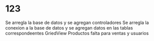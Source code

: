 # 123
Se arregla la base de datos y se agregan controladores
Se arregla la conexion a la base de datos y se agregan datos en las tablas correspondeentes
GriedView Productos falta para ventas y usuarios
